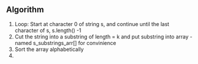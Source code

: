 ## Algorithm

1. Loop: Start at character 0 of string s, and continue until the last character of s, s.length() -1 <br>
2. Cut the string into a substring of length = k and put substring into array - named s_substrings_arr[] for convinience <br>
3. Sort the array alphabetically <br>
4. 


